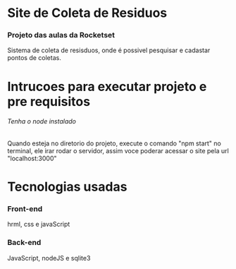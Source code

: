 # Site de Coleta de Residuos
### Projeto das aulas da Rocketset

Sistema de coleta de resisduos, onde é possivel pesquisar e cadastar pontos de coletas. 

# Intrucoes para executar projeto e pre requisitos
###### Tenha o node instalado
Quando esteja no diretorio do projeto, execute o comando "npm start" no terminal, ele irar rodar o servidor, assim voce poderar acessar o site pela url "localhost:3000"

# Tecnologias usadas 
### Front-end
hrml, css e javaScript
### Back-end
JavaScript, nodeJS e sqlite3

